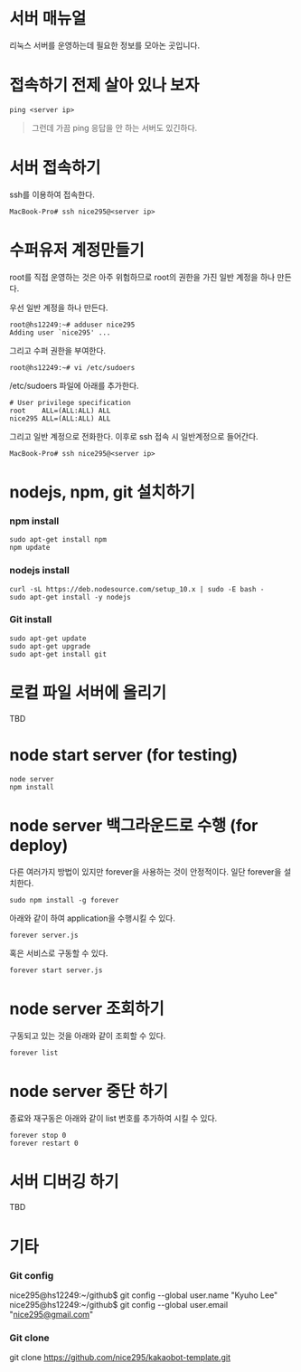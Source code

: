 # 서버 매뉴얼
리눅스 서버를 운영하는데 필요한 정보를 모아논 곳입니다.

# 접속하기 전제 살아 있나 보자
```
ping <server ip>
```
> 그런데 가끔 ping 응답을 안 하는 서버도 있긴하다.

# 서버 접속하기
ssh를 이용하여 접속한다.
```
MacBook-Pro# ssh nice295@<server ip>
```
# 수퍼유저 계정만들기
root를 직접 운영하는 것은 아주 위험하므로
root의 권한을 가진 일반 계정을 하나 만든다.

우선 일반 계정을 하나 만든다.
```
root@hs12249:~# adduser nice295
Adding user `nice295' ...
```

그리고 수퍼 권한을 부여한다.
```
root@hs12249:~# vi /etc/sudoers
```

/etc/sudoers 파일에 아래를 추가한다.
```
# User privilege specification
root	ALL=(ALL:ALL) ALL
nice295	ALL=(ALL:ALL) ALL
```
그리고 일반 계정으로 전화한다.
이후로 ssh 접속 시 일반계정으로 들어간다.
```
MacBook-Pro# ssh nice295@<server ip>
```
# nodejs, npm, git 설치하기
### npm install
```
sudo apt-get install npm
npm update
```

### nodejs install
```
curl -sL https://deb.nodesource.com/setup_10.x | sudo -E bash -
sudo apt-get install -y nodejs

```

### Git install
```
sudo apt-get update
sudo apt-get upgrade
sudo apt-get install git
```

# 로컬 파일 서버에 올리기
TBD

# node start server (for testing)
```
node server
npm install
```

# node server 백그라운드로 수행 (for deploy)
다른 여러가지 방법이 있지만 forever을 사용하는 것이 안정적이다.
일단 forever을 설치한다.
```
sudo npm install -g forever
```

아래와 같이 하여 application을 수행시킬 수 있다.
```
forever server.js
```
혹은 서비스로 구동할 수 있다.
```
forever start server.js
```

# node server 조회하기
구동되고 있는 것을 아래와 같이 조회할 수 있다.
```
forever list
```

# node server 중단 하기
종료와 재구동은 아래와 같이 list 번호를 추가하여 시킬 수 있다.
```
forever stop 0   
forever restart 0
```

# 서버 디버깅 하기
TBD



# 기타
### Git config
nice295@hs12249:~/github$ git config --global user.name "Kyuho Lee"
nice295@hs12249:~/github$ git config --global user.email "nice295@gmail.com"

### Git clone
git clone https://github.com/nice295/kakaobot-template.git
